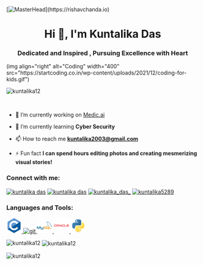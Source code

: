 [![MasterHead](https://1.bp.blogspot.com/-7A4WynwLsM...)](https://rishavchanda.io)
<h1 align="center">Hi 👋, I'm Kuntalika Das</h1>
<h3 align="center">Dedicated and Inspired , Pursuing Excellence with Heart</h3>
(img align="right" alt="Coding" width="400" src="https://startcoding.co.in/wp-content/uploads/2021/12/coding-for-kids.gif")


<p align="left"> <img src="https://komarev.com/ghpvc/?username=kuntalika12&label=Profile%20views&color=0e75b6&style=flat" alt="kuntalika12" /> </p>

<p align="left"> <a href="https://twitter.com/" target="blank"><img src="https://img.shields.io/twitter/follow/?logo=twitter&style=for-the-badge" alt="" /></a> </p>

- 🔭 I’m currently working on [Medic.ai](https://github.com/Kuntalika12/medic-report-ai)

- 🌱 I’m currently learning **Cyber Security**

- 📫 How to reach me **kuntalika2003@gmail.com**

- ⚡ Fun fact **I can spend hours editing photos and creating mesmerizing visual stories!**

<h3 align="left">Connect with me:</h3>
<p align="left">
<a href="https://linkedin.com/in/kuntalika das" target="blank"><img align="center" src="https://raw.githubusercontent.com/rahuldkjain/github-profile-readme-generator/master/src/images/icons/Social/linked-in-alt.svg" alt="kuntalika das" height="30" width="40" /></a>
<a href="https://fb.com/kuntalika das" target="blank"><img align="center" src="https://raw.githubusercontent.com/rahuldkjain/github-profile-readme-generator/master/src/images/icons/Social/facebook.svg" alt="kuntalika das" height="30" width="40" /></a>
<a href="https://instagram.com/kuntalika_das_" target="blank"><img align="center" src="https://raw.githubusercontent.com/rahuldkjain/github-profile-readme-generator/master/src/images/icons/Social/instagram.svg" alt="kuntalika_das_" height="30" width="40" /></a>
<a href="https://www.youtube.com/c/kuntalika5289" target="blank"><img align="center" src="https://raw.githubusercontent.com/rahuldkjain/github-profile-readme-generator/master/src/images/icons/Social/youtube.svg" alt="kuntalika5289" height="30" width="40" /></a>
</p>

<h3 align="left">Languages and Tools:</h3>
<p align="left"> <a href="https://www.cprogramming.com/" target="_blank" rel="noreferrer"> <img src="https://raw.githubusercontent.com/devicons/devicon/master/icons/c/c-original.svg" alt="c" width="40" height="40"/> </a> <a href="https://git-scm.com/" target="_blank" rel="noreferrer"> <img src="https://www.vectorlogo.zone/logos/git-scm/git-scm-icon.svg" alt="git" width="40" height="40"/> </a> <a href="https://www.mysql.com/" target="_blank" rel="noreferrer"> <img src="https://raw.githubusercontent.com/devicons/devicon/master/icons/mysql/mysql-original-wordmark.svg" alt="mysql" width="40" height="40"/> </a> <a href="https://www.oracle.com/" target="_blank" rel="noreferrer"> <img src="https://raw.githubusercontent.com/devicons/devicon/master/icons/oracle/oracle-original.svg" alt="oracle" width="40" height="40"/> </a> <a href="https://www.python.org" target="_blank" rel="noreferrer"> <img src="https://raw.githubusercontent.com/devicons/devicon/master/icons/python/python-original.svg" alt="python" width="40" height="40"/> </a> </p>

<p><img align="left" src="https://github-readme-stats.vercel.app/api/top-langs?username=kuntalika12&show_icons=true&locale=en&layout=compact" alt="kuntalika12" /></p>

<p>&nbsp;<img align="center" src="https://github-readme-stats.vercel.app/api?username=kuntalika12&show_icons=true&locale=en" alt="kuntalika12" /></p>

<p><img align="center" src="https://github-readme-streak-stats.herokuapp.com/?user=kuntalika12&" alt="kuntalika12" /></p>
